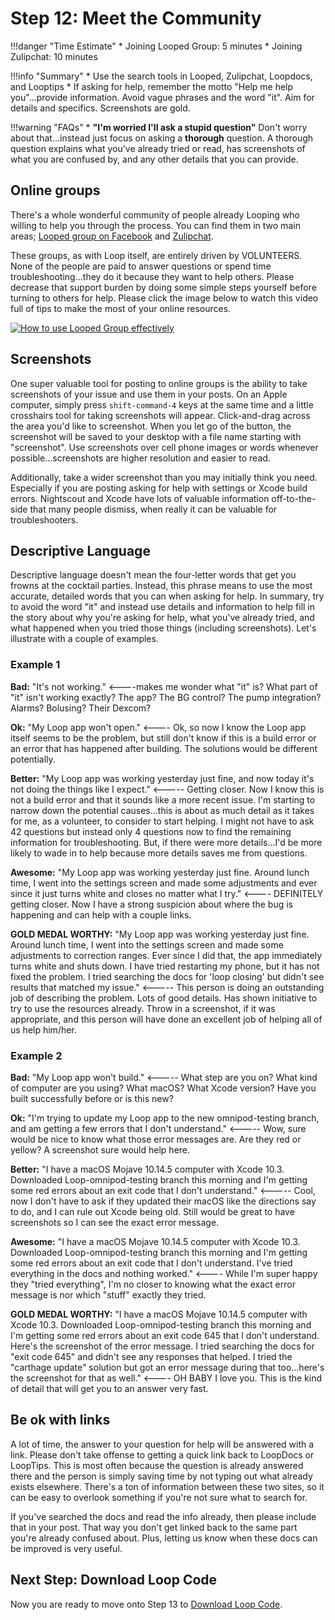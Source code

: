 # Step 12: Meet the Community

!!!danger "Time Estimate"
    * Joining Looped Group: 5 minutes
    * Joining Zulipchat: 10 minutes

!!!info "Summary"
    * Use the search tools in Looped, Zulipchat, Loopdocs, and Looptips
    * If asking for help, remember the motto "Help me help you"...provide information. Avoid vague phrases and the word "it". Aim for details and specifics. Screenshots are gold.

!!!warning "FAQs"
    * **"I'm worried I'll ask a stupid question"** Don't worry about that...instead just focus on asking a **thorough** question. A thorough question explains what you've already tried or read, has screenshots of what you are confused by, and any other details that you can provide.

## Online groups
There's a whole wonderful community of people already Looping who willing to help you through the process. You can find them in two main areas; [Looped group on Facebook](https://www.facebook.com/groups/TheLoopedGroup/?fref=nf) and [Zulipchat](https://loop.zulipchat.com).

These groups, as with Loop itself, are entirely driven by VOLUNTEERS. None of the people are paid to answer questions or spend time troubleshooting...they do it because they want to help others. Please decrease that support burden by doing some simple steps yourself before turning to others for help. Please click the image below to watch this video full of tips to make the most of your online resources.

<a href="https://youtu.be/_vSN6C-Uo04" target="_blank"><img src="../img/looped-group.png"  title="How to use Looped Group effectively" /></a>

## Screenshots
One super valuable tool for posting to online groups is the ability to take screenshots of your issue and use them in your posts. On an Apple computer, simply press `shift-command-4` keys at the same time and a little crosshairs tool for taking screenshots will appear. Click-and-drag across the area you'd like to screenshot. When you let go of the button, the screenshot will be saved to your desktop with a file name starting with "screenshot". Use screenshots over cell phone images or words whenever possible...screenshots are higher resolution and easier to read.

Additionally, take a wider screenshot than you may initially think you need. Especially if you are posting asking for help with settings or Xcode build errors. Nightscout and Xcode have lots of valuable information off-to-the-side that many people dismiss, when really it can be valuable for troubleshooters.

## Descriptive Language
Descriptive language doesn't mean the four-letter words that get you frowns at the cocktail parties. Instead, this phrase means to use the most accurate, detailed words that you can when asking for help. In summary, try to avoid the word "it" and instead use details and information to help fill in the story about why you're asking for help, what you've already tried, and what happened when you tried those things (including screenshots). Let's illustrate with a couple of examples.

### Example 1
**Bad:** "It's not working." <----makes me wonder what "it" is? What part of "it" isn't working exactly? The app? The BG control? The pump integration? Alarms? Bolusing? Their Dexcom?

**Ok:** "My Loop app won't open." <---- Ok, so now I know the Loop app itself seems to be the problem, but still don't know if this is a build error or an error that has happened after building. The solutions would be different potentially.

**Better:** "My Loop app was working yesterday just fine, and now today it's not doing the things like I expect." <----- Getting closer. Now I know this is not a build error and that it sounds like a more recent issue. I'm starting to narrow down the potential causes...this is about as much detail as it takes for me, as a volunteer, to consider to start helping. I might not have to ask 42 questions but instead only 4 questions now to find the remaining information for troubleshooting. But, if there were more details...I'd be more likely to wade in to help because more details saves me from questions.

**Awesome:** "My Loop app was working yesterday just fine. Around lunch time, I went into the settings screen and made some adjustments and ever since it just turns white and closes no matter what I try." <---- DEFINITELY getting closer. Now I have a strong suspicion about where the bug is happening and can help with a couple links.

**GOLD MEDAL WORTHY:** "My Loop app was working yesterday just fine. Around lunch time, I went into the settings screen and made some adjustments to correction ranges. Ever since I did that, the app immediately turns white and shuts down. I have tried restarting my phone, but it has not fixed the problem. I tried searching the docs for 'loop closing' but didn't see results that matched my issue." <----- This person is doing an outstanding job of describing the problem. Lots of good details. Has shown initiative to try to use the resources already. Throw in a screenshot, if it was appropriate, and this person will have done an excellent job of helping all of us help him/her.

### Example 2
**Bad:** "My Loop app won't build." <----- What step are you on? What kind of computer are you using? What macOS? What Xcode version? Have you built successfully before or is this new?

**Ok:** "I'm trying to update my Loop app to the new omnipod-testing branch, and am getting a few errors that I don't understand." <----- Wow, sure would be nice to know what those error messages are. Are they red or yellow? A screenshot sure would help here.

**Better:** "I have a macOS Mojave 10.14.5 computer with Xcode 10.3. Downloaded Loop-omnipod-testing branch this morning and I'm getting some red errors about an exit code that I don't understand." <----- Cool, now I don't have to ask if they updated their macOS like the directions say to do, and I can rule out Xcode being old. Still would be great to have screenshots so I can see the exact error message.

**Awesome:** "I have a macOS Mojave 10.14.5 computer with Xcode 10.3. Downloaded Loop-omnipod-testing branch this morning and I'm getting some red errors about an exit code that I don't understand. I've tried everything in the docs and nothing worked." <---- While I'm super happy they "tried everything", I'm no closer to knowing what the exact error message is nor which "stuff" exactly they tried.

**GOLD MEDAL WORTHY:** "I have a macOS Mojave 10.14.5 computer with Xcode 10.3. Downloaded Loop-omnipod-testing branch this morning and I'm getting some red errors about an exit code 645 that I don't understand. Here's the screenshot of the error message. I tried searching the docs for "exit code 645" and didn't see any responses that helped. I tried the "carthage update" solution but got an error message during that too...here's the screenshot for that as well." <---- OH BABY I love you. This is the kind of detail that will get you to an answer very fast.

## Be ok with links

A lot of time, the answer to your question for help will be answered with a link. Please don't take offense to getting a quick link back to LoopDocs or LoopTips. This is most often because the question is already answered there and the person is simply saving time by not typing out what already exists elsewhere.  There's a ton of information between these two sites, so it can be easy to overlook something if you're not sure what to search for.

If you've searched the docs and read the info already, then please include that in your post. That way you don't get linked back to the same part you're already confused about. Plus, letting us know when these docs can be improved is very useful.

## Next Step: Download Loop Code

Now you are ready to move onto Step 13 to [Download Loop Code](https://loopkit.github.io/loopdocs/build/step13/).

